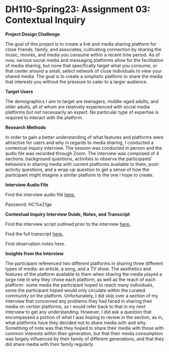 # DH110-Spring23: Assignment 03: Contextual Inquiry

**Project Design Challenge**

The goal of this project is to create a link and media sharing platform for close friends, family, and associates, cultivating connection by sharing the music, movies, and media you consume within a recent time period. As of now, various social media and messaging platforms allow for the facilitation of media sharing, but none that specifically target what you consume, or that center around a small, select network of close individuals to view your shared media. The goal is to create a simplistic platform to share the media that interests you without the pressure to cater to a larger audience. 

**Target Users**

The demographics I aim to target are teenagers, middle-aged adults, and older adults, all of whom are relatively experienced with social media platforms but not necessarily an expert. No particular type of expertise is required to interact with the platform.

**Research Methods**

In order to gain a better understanding of what features and platforms were attractive for users and why in regards to media sharing, I conducted a contextual inquiry interview. The session was conducted in person and the audio file was recorded through Zoom. The interview was composed of 4 sections: background questions, activities to observe the participants’ behaviors in sharing media with current platforms available to them, post-activity questions, and a wrap-up question to get a sense of how the participant might imagine a similar platform to the one I hope to create. 

**Interview Audio File**

Find the interview audio file [here.](https://ucla.zoom.us/rec/play/5_wZl0qrZ2itSgb-S53FUWU1UOuD48uTMqXHSJdA0ZZ5wpgN2CISxEZRfGtDyT3jShel2Rh5NFUiugO9.nvPSXSTpj-HFZIUE)

Password: HC%e21ge

**Contextual Inquiry Interview Guide, Notes, and Transcript**

Find the interview script outlined prior to the interview [here.](https://docs.google.com/document/d/1M7pVLvhmAVFWSwzEWLJ_eju9CAfKAxmNjqLwAdjMsqs/edit?usp=sharing) 

Find the full transcript [here.](https://github.com/aergithub/DH110-Spring23/blob/15e84ba32a1237d4e433e6d547be4c7b5537965d/GMT20230425-015124_Recording.transcript%20(1).vtt.docx)

Find observation notes here. 

**Insights from the Interview**

The participant referenced two different platforms in sharing three different types of media: an article, a song, and a TV show. The aesthetics and features of the platform available to them when sharing the media played a large role in why they chose each platform, as well as the reach of each platform- some media the participant hoped to reach many individuals, some the participant hoped would only circulate within the curated community on the platform. Unfortunately, I did skip over a section of my interview that concerned any problems they had faced in sharing their media on certain platforms, so I would refer back to that in my next interview to get any understanding. However, I did ask a question that encompassed a portion of what I was hoping to review in the section, as in, what platforms have they decided not to share media with and why. Something of note was that they hoped to share their media with those with common interests within their generation, but that their media consumption was largely influenced by their family of different generations, and that they did share media with their family regularly. 
